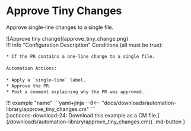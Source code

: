 # Approve Tiny Changes

Approve single-line changes to a single file.

<div class="automationImage" style="align:right" markdown="1">
![Approve tiny change](approve_tiny_change.png)
</div>
<div class="automationDescription" markdown="1">
!!! info "Configuration Description"
    Conditions (all must be true):

    * If the PR contains a one-line change to a single file.

    Automation Actions:

    * Apply a `single-line` label.
    * Approve the PR.
    * Post a comment explaining why the PR was approved.
</div>
!!! example "name"
    ```yaml+jinja
    --8<-- "docs/downloads/automation-library/approve_tiny_changes.cm"
    ```
    <div class="result" markdown>
      <span>
      [:octicons-download-24: Download this example as a CM file.](/downloads/automation-library/approve_tiny_changes.cm){ .md-button }
      </span>
    </div>